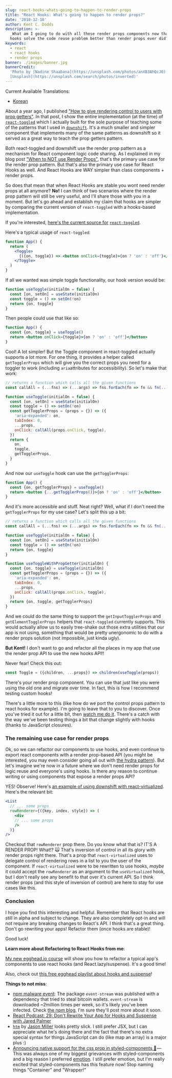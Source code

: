 ```yaml
---
slug: react-hooks-whats-going-to-happen-to-render-props
title: "React Hooks: What's going to happen to render props?"
date: '2018-12-10'
author: Kent C. Dodds
description: >-
  _What am I going to do with all these render props components now that react
  hooks solve the code reuse problem better than render props ever did?_
keywords:
  - react
  - react hooks
  - render props
banner: ./images/banner.jpg
bannerCredit:
  'Photo by [Nadine Shaabana](https://unsplash.com/photos/anXB3AhQcJ0) on
  [Unsplash](https://unsplash.com/search/photos/inverted)'
---
```


Current Available Translations:

- [Korean](https://edykim.com/ko/post/react-hooks-whats-going-to-happen-to-render-props)

About a year ago, I published
["How to give rendering control to users with prop getters"](/blog/how-to-give-rendering-control-to-users-with-prop-getters).
In that post, I show the entire implementation (at the time) of
[`react-toggled`](https://github.com/kentcdodds/react-toggled) which I actually
built for the sole purpose of teaching some of the patterns that I used in
[`downshift`](https://github.com/downshift-js/downshift). It's a much smaller
and simpler component that implements many of the same patterns as downshift so
it served as a great way to teach the prop getters pattern.

Both react-toggled and downshift use the render prop pattern as a mechanism for
React component logic code sharing. As I explained in my blog post
["When to NOT use Render Props"](/blog/when-to-not-use-render-props), that's the
primary use case for the render prop pattern. But that's also the primary use
case for React Hooks as well. And React Hooks are WAY simpler than class
components + render props.

So does that mean that when React Hooks are stable you wont need render props at
all anymore? **No!** I can think of two scenarios where the render prop pattern
will still be very useful, and I'll share those with you in a moment. But let's
go ahead and establish my claim that hooks are simpler by comparing the current
version of `react-toggled` with a hooks-based implementation.

If you're interested,
[here's the current source for](https://github.com/kentcdodds/react-toggled/blob/8452a1f2a4ec7b64588cd8c9812e0faf8deb0271/src/index.js)
[`react-toggled`](https://github.com/kentcdodds/react-toggled/blob/8452a1f2a4ec7b64588cd8c9812e0faf8deb0271/src/index.js).

Here's a typical usage of `react-toggled`:

```jsx
function App() {
  return (
    <Toggle>
      {({on, toggle}) => <button onClick={toggle}>{on ? 'on' : 'off'}</button>}
    </Toggle>
  )
}
```

If all we wanted was simple toggle functionality, our hook version would be:

```js
function useToggle(initialOn = false) {
  const [on, setOn] = useState(initialOn)
  const toggle = () => setOn(!on)
  return {on, toggle}
}
```

Then people could use that like so:

```jsx
function App() {
  const {on, toggle} = useToggle()
  return <button onClick={toggle}>{on ? 'on' : 'off'}</button>
}
```

Cool! A lot simpler! But the Toggle component in react-toggled actually supports
a lot more. For one thing, it provides a helper called `getTogglerProps` which
will give you the correct props you need for a toggler to work (including
`aria`attributes for accessibility). So let's make that work:

```js
// returns a function which calls all the given functions
const callAll = (...fns) => (...args) => fns.forEach(fn => fn && fn(...args))

function useToggle(initialOn = false) {
  const [on, setOn] = useState(initialOn)
  const toggle = () => setOn(!on)
  const getTogglerProps = (props = {}) => ({
    'aria-expanded': on,
    tabIndex: 0,
    ...props,
    onClick: callAll(props.onClick, toggle),
  })
  return {
    on,
    toggle,
    getTogglerProps,
  }
}
```

And now our `useToggle` hook can use the `getTogglerProps`:

```jsx
function App() {
  const {on, getTogglerProps} = useToggle()
  return <button {...getTogglerProps()}>{on ? 'on' : 'off'}</button>
}
```

And it's more accessible and stuff. Neat right? Well, what if I don't need the
`getTogglerProps` for my use case? Let's split this up a bit:

```js
// returns a function which calls all the given functions
const callAll = (...fns) => (...args) => fns.forEach(fn => fn && fn(...args))

function useToggle(initialOn = false) {
  const [on, setOn] = useState(initialOn)
  const toggle = () => setOn(!on)
  return {on, toggle}
}

function useToggleWithPropGetter(initialOn) {
  const {on, toggle} = useToggle(initialOn)
  const getTogglerProps = (props = {}) => ({
    'aria-expanded': on,
    tabIndex: 0,
    ...props,
    onClick: callAll(props.onClick, toggle),
  })
  return {on, toggle, getTogglerProps}
}
```

And we could do the same thing to support the `getInputTogglerProps` and
`getElementTogglerProps` helpers that `react-toggled` currently supports. This
would actually allow us to easily tree-shake out those extra utilities that our
app is not using, something that would be pretty unergonomic to do with a render
props solution (not impossible, just kinda ugly).

**But Kent!** I don't want to go and refactor all the places in my app that use
the render prop API to use the new hooks API!!

Never fear! Check this out:

```js
const Toggle = ({children, ...props}) => children(useToggle(props))
```

There's your render prop component. You can use that just like you were using
the old one and migrate over time. In fact, this is how I recommend testing
custom hooks!

There's a little more to this (like how do we port the control props pattern to
react hooks for example). I'm going to leave that to you to discover. Once
you've tried it out for a little bit, then
[watch me do it](https://youtu.be/_eVyLVFlSQk?list=PLV5CVI1eNcJgCrPH_e6d57KRUTiDZgs0u).
There's a catch with the way we've been testing things a bit that change
slightly with hooks (thanks to JavaScript closures).

### The remaining use case for render props

Ok, so we can refactor our components to use hooks, and even continue to export
react components with a render prop-based API (you might be interested, you may
even consider going all out with
[the hydra pattern](https://americanexpress.io/hydra)). But let's imagine we're
now in a future where we don't need render props for logic reuse and everyone's
using hooks. Is there any reason to continue writing or using components that
expose a render props API?

YES! Observe! Here's
[an example of using downshift with react-virtualized](https://github.com/downshift-js/downshift/blob/9b3467dce2be59832765277570857de5679d8392/stories/examples/windowing-with-react-virtualized.js).
Here's the relevant bit:

```jsx
<List
  // ... some props
  rowRenderer={({key, index, style}) => (
    <div
    // ... some props
    />
  )}
/>
```

Checkout that `rowRenderer` prop there. Do you know what that is? IT'S A RENDER
PROP! What!? 🙀 That's inversion of control in all its glory with render props
right there. That's a prop that `react-virtualized` uses to delegate control of
rendering rows in a list to you the user of the component. If
`react-virtualized` were to be rewritten to use hooks, _maybe_ it could accept
the `rowRenderer` as an argument to the `useVirtualized` hook, but I don't
really see any benefit to that over it's current API. So I think render props
(and this style of inversion of control) are here to stay for use cases like
this.

### Conclusion

I hope you find this interesting and helpful. Remember that React hooks are
still in alpha and subject to change. They are also completely opt-in and will
not require any breaking changes to React's API. I think that's a great thing.
Don't go rewriting your apps! Refactor them (once hooks are stable)!

Good luck!

**Learn more about Refactoring to React Hooks from me**:

[My new egghead.io course](/blog/introducing-a-new-course-simplify-react-apps-with-react-hooks-and-suspense)
will show you how to refactor a typical app's components to use react hooks (and
React.lazy/suspense). It's a good time!

Also, check out
[this free egghead playlist about hooks and suspense](http://kcd.im/hooks-and-suspense)!

**Things to not miss**:

- [npm malware event](https://github.com/dominictarr/event-stream/issues/116):
  The package `event-stream` was published with a dependency that tried to steal
  bitcoin wallets. `event-stream` is downloaded ~2million times per week, so
  it's likely you've been infected. Check
  [the npm blog](https://blog.npmjs.org), I'm sure they'll post more about it
  soon.
- [React Podcast: 29: Don't Rewrite Your App for Hooks and Suspense with Jared Palmer](https://reactpodcast.simplecast.fm/29)
- [`htm`](https://github.com/developit/htm) by
  [Jason Miller](https://twitter.com/_developit/status/1065026506068504577)
  looks pretty slick. I still prefer JSX, but I can appreciate what he's doing
  there and the fact that there's no extra special syntax for things JavaScript
  can do (like map an array) is a major plus :)
- [Announcing native support for the css prop in styled-components 🎉](https://medium.com/styled-components/announcing-native-support-for-the-css-prop-in-styled-components-245ca5252feb) — This
  was always one of my biggest grievances with styled-components and a big
  reason I preferred [emotion](https://emotion.sh). I still prefer emotion, but
  I'm really excited that styled-components has this feature now! Stop naming
  things "Container" and "Wrapper!"
